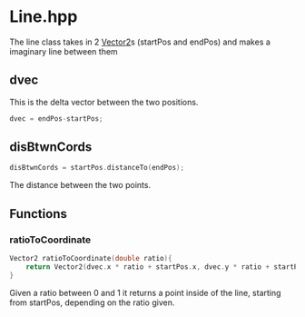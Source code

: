 # Line.hpp

The line class takes in 2 [Vector2](Vector2.md)s (startPos and endPos) and makes a imaginary line between them

## dvec

This is the delta vector between the two positions.

```cpp
dvec = endPos-startPos;
```

## disBtwnCords

```cpp
disBtwnCords = startPos.distanceTo(endPos);
```

The distance between the two points.

## Functions

### ratioToCoordinate

```cpp
Vector2 ratioToCoordinate(double ratio){
    return Vector2(dvec.x * ratio + startPos.x, dvec.y * ratio + startPos.y);
}
```

Given a ratio between 0 and 1 it returns a point inside of the line, starting from startPos, depending on the ratio given.
